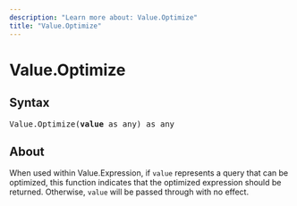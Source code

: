 ```yaml
---
description: "Learn more about: Value.Optimize"
title: "Value.Optimize"
---
```

# Value.Optimize

## Syntax

<pre>
Value.Optimize(<b>value</b> as any) as any
</pre>

## About

When used within Value.Expression, if `value` represents a query that can be optimized, this function indicates that the optimized expression should be returned. Otherwise, `value` will be passed through with no effect.
